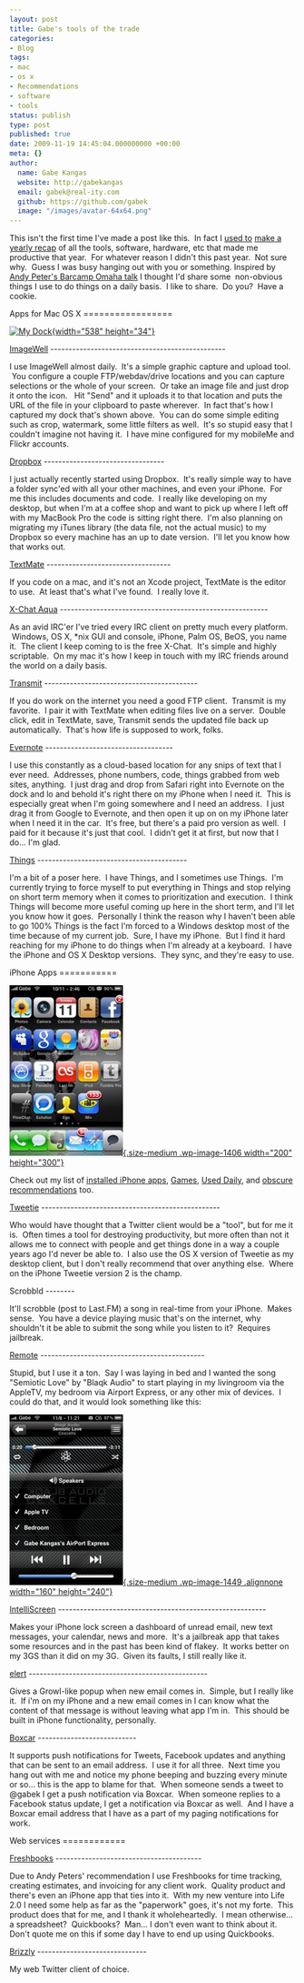```yaml
---
layout: post
title: Gabe's tools of the trade
categories:
- Blog
tags:
- mac
- os x
- Recommendations
- software
- tools
status: publish
type: post
published: true
date: 2009-11-19 14:45:04.000000000 +00:00
meta: {}
author:
  name: Gabe Kangas
  website: http://gabekangas
  email: gabek@real-ity.com
  github: https://github.com/gabek
  image: "/images/avatar-64x64.png"
---
```

This isn\'t the first time I\'ve made a post like this.  In fact I [used to](/gabes-digital-life-1/2006/12/end-of-year-wrapup-2006) [make a yearly recap](http://static.squarespace.com/static/50ce21f9e4b0a7200de38642/50d2a1a4e4b0fd42afd19a23/50d2a206e4b0fd42afd1a01d/1355981318691/?format=original) of all the tools, software, hardware, etc that made me productive that year.  For whatever reason I didn\'t this past year.  Not sure why.   Guess I was busy hanging out with you or something. Inspired by [Andy Peter\'s Barcamp Omaha talk](http://www.ninthdivision.com/blog/2009/10/barcamp-omaha-2009-was-a-success/) I thought I\'d share some  non-obvious things I use to do things on a daily basis.  I like to share.  Do you?  Have a cookie.

Apps for Mac OS X =================

[![](http://dropbox.real-ity.com/GEKdock.jpg "My Dock"){width="538" height="34"}](http://dropbox.real-ity.com/GEKdock.jpg)

[ImageWell](http://xtralean.com/IWOverview.html) ------------------------------------------------

I use ImageWell almost daily.  It\'s a simple graphic capture and upload tool.  You configure a couple FTP/webdav/drive locations and you can capture selections or the whole of your screen.  Or take an image file and just drop it onto the icon.   Hit \"Send\" and it uploads it to that location and puts the URL of the file in your clipboard to paste wherever.  In fact that\'s how I captured my dock that\'s shown above.   You can do some simple editing such as crop, watermark, some little filters as well.  It\'s so stupid easy that I couldn\'t imagine not having it.  I have mine configured for my mobileMe and Flickr accounts.

[Dropbox](http://www.dropbox.com) ---------------------------------

I just actually recently started using Dropbox.  It\'s really simple way to have a folder sync\'ed with all your other machines, and even your iPhone.  For me this includes documents and code.  I really like developing on my desktop, but when I\'m at a coffee shop and want to pick up where I left off with my MacBook Pro the code is sitting right there.  I\'m also planning on migrating my iTunes library (the data file, not the actual music) to my Dropbox so every machine has an up to date version.  I\'ll let you know how that works out.

[TextMate](http://macromates.com/) ----------------------------------

If you code on a mac, and it\'s not an Xcode project, TextMate is the editor to use.  At least that\'s what I\'ve found.  I really love it.

[X-Chat Aqua](http://sourceforge.net/projects/xchataqua/) ---------------------------------------------------------

As an avid IRC\'er I\'ve tried every IRC client on pretty much every platform.  Windows, OS X, \*nix GUI and console, iPhone, Palm OS, BeOS, you name it.  The client I keep coming to is the free X-Chat.  It\'s simple and highly scriptable.  On my mac it\'s how I keep in touch with my IRC friends around the world on a daily basis.

[Transmit](http://www.panic.com/transmit/) ------------------------------------------

If you do work on the internet you need a good FTP client.  Transmit is my favorite.  I pair it with TextMate when editing files live on a server.  Double click, edit in TextMate, save, Transmit sends the updated file back up automatically.  That\'s how life is supposed to work, folks.

[Evernote](http://www.evernote.com) -----------------------------------

I use this constantly as a cloud-based location for any snips of text that I ever need.  Addresses, phone numbers, code, things grabbed from web sites, anything.  I just drag and drop from Safari right into Evernote on the dock and lo and behold it\'s right there on my iPhone when I need it.  This is especially great when I\'m going somewhere and I need an address.  I just drag it from Google to Evernote, and then open it up on on my iPhone later when I need it in the car.  It\'s free, but there\'s a paid pro version as well.  I paid for it because it\'s just that cool.  I didn\'t get it at first, but now that I do\... I\'m glad.

[Things](http://culturedcode.com/things/) -----------------------------------------

I\'m a bit of a poser here.  I have Things, and I sometimes use Things.  I\'m currently trying to force myself to put everything in Things and stop relying on short term memory when it comes to prioritization and execution.  I think Things will become more useful coming up here in the short term, and I\'ll let you know how it goes.  Personally I think the reason why I haven\'t been able to go 100% Things is the fact I\'m forced to a Windows desktop most of the time because of my current job.  Sure, I have my iPhone.  But I find it hard reaching for my iPhone to do things when I\'m already at a keyboard.  I have the iPhone and OS X Desktop versions.  They sync, and they\'re easy to use.

iPhone Apps ===========

[![My iPhone](/squarespace_images/static_50ce21f9e4b0a7200de38642_50d2a1a4e4b0fd42afd19a23_50d2a206e4b0fd42afd1a023_1355981318737__ "My iPhone"){.size-medium .wp-image-1406 width="200" height="300"}](http://static.squarespace.com/static/50ce21f9e4b0a7200de38642/50d2a1a4e4b0fd42afd19a23/50d2a206e4b0fd42afd1a020/1355981318725/?format=original)

Check out my list of [installed iPhone apps](http://appsfire.com/selection.php?cid=1256881754-1495711598&title=Everything+non-Jailbreak+that%27s+installed), [Games](http://appsfire.com/selection.php?cid=1256881697-335957361&title=Games+Gabe+has+installed+currently), [Used Daily](http://appsfire.com/selection.php?cid=1256881512-1066602454&title=Apps+Gabe+uses+daily), and [obscure recommendations](http://appsfire.com/selection.php?cid=1256881948-1687987801&title=Neat+ones+you+might+like) too.

[Tweetie](http://www.atebits.com/tweetie-iphone/) -------------------------------------------------

Who would have thought that a Twitter client would be a \"tool\", but for me it is.  Often times a tool for destroying productivity, but more often than not it allows me to connect with people and get things done in a way a couple years ago I\'d never be able to.  I also use the OS X version of Tweetie as my desktop client, but I don\'t really recommend that over anything else.  Where on the iPhone Tweetie version 2 is the champ.

Scrobbld --------

It\'ll scrobble (post to Last.FM) a song in real-time from your iPhone.  Makes sense.  You have a device playing music that\'s on the internet, why shouldn\'t it be able to submit the song while you listen to it?  Requires jailbreak.

[Remote](http://www.apple.com/itunes/remote/) ---------------------------------------------

Stupid, but I use it a ton.  Say I was laying in bed and I wanted the song \"Semiotic Love\" by \"Blaqk Audio\" to start playing in my livingroom via the AppleTV, my bedroom via Airport Express, or any other mix of devices.  I could do that, and it would look something like this:

[![iPhoneremote](/squarespace_images/static_50ce21f9e4b0a7200de38642_50d2a1a4e4b0fd42afd19a23_50d2a206e4b0fd42afd1a029_1355981318774__ "iPhoneremote"){.size-medium .wp-image-1449 .alignnone width="160" height="240"}](http://static.squarespace.com/static/50ce21f9e4b0a7200de38642/50d2a1a4e4b0fd42afd19a23/50d2a206e4b0fd42afd1a026/1355981318763/?format=original)

[IntelliScreen](http://www.intelliborn.com/products.html) ---------------------------------------------------------

Makes your iPhone lock screen a dashboard of unread email, new text messages, your calendar, news and more.  It\'s a jailbreak app that takes some resources and in the past has been kind of flakey.  It works better on my 3GS than it did on my 3G.  Given its faults, I still really like it.

[elert](http://www.intelliborn.com/products.html) -------------------------------------------------

Gives a Growl-like popup when new email comes in.  Simple, but I really like it.  If i\'m on my iPhone and a new email comes in I can know what the content of that message is without leaving what app I\'m in.  This should be built in iPhone functionality, personally.

[Boxcar](http://boxcar.io/) ---------------------------

It supports push notifications for Tweets, Facebook updates and anything that can be sent to an email address.  I use it for all three.  Next time you hang out with me and notice my phone beeping and buzzing every minute or so\... this is the app to blame for that.  When someone sends a tweet to \@gabek I get a push notification via Boxcar.  When someone replies to a Facebook status update, I get a notification via Boxcar as well.  And I have a Boxcar email address that I have as a part of my paging notifications for work.

Web services ============

[Freshbooks](http://www.freshbooks.com/) ----------------------------------------

Due to Andy Peters\' recommendation I use Freshbooks for time tracking, creating estimates, and invoicing for any client work.  Quality product and there\'s even an iPhone app that ties into it.  With my new venture into Life 2.0 I need some help as far as the \"paperwork\" goes, it\'s not my forte.  This product does that for me, and I thank it wholeheartedly.  I mean otherwise\... a spreadsheet?  Quickbooks?  Man\... I don\'t even want to think about it.  Don\'t quote me on this if some day I have to end up using Quickbooks.

[Brizzly](http://brizzly.com/) ------------------------------

My web Twitter client of choice.

